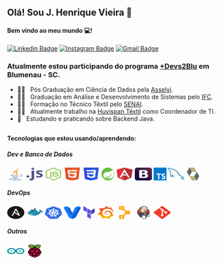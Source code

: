 ## Olá! Sou J. Henrique Vieira 👋
#### Bem vindo ao meu mundo 💻!

 [![Linkedin Badge](https://img.shields.io/badge/-JulianoVieira-6633cc?-LinkedIn-blue?style=flat-square&logo=Linkedin&logoColor=white&link=https://www.linkedin.com/in/juliano-h-vieira/)](https://www.linkedin.com/in/juliano-h-vieira/) 
 [![Instagram Badge](https://img.shields.io/badge/-Jucabnu-blue?style=flat-square&logo=Instagram&logoColor=white&link=https://www.instagram.com/jucabnu/)](https://www.instagram.com/jucabnu/) 
[![Gmail Badge](https://img.shields.io/badge/-julianovieira.bc@gmail.com-6633cc?style=flat-square&logo=Gmail&logoColor=white&link=mailto:julianovieira.bc@gmail.com)](mailto:nandodevs@gmail.com)

### Atualmente estou participando do programa [+Devs2Blu](https://devs2blu.com.br/) em Blumenau - SC.

- 👨‍🎓  &nbsp; Pós Graduação em Ciência de Dados pela [Asselvi](https://portal.uniasselvi.com.br/). 
- 👨‍🎓  &nbsp; Graduação em Análise e Desenvolvimento de Sistemas pelo [IFC](https://ifc.edu.br/).
- 👨‍🎓  &nbsp; Formação no Técnico Têxtil pelo [SENAI](https://sc.senai.br/).
- 👨‍💻 &nbsp; Atualmente trabalho na [Huvispan Têxtil](http://huvispan.com.br/) como Coordenador de TI.
- 📖 &nbsp; Estudando e praticando sobre Backend Java.

##

<div style="display: inline_block">
  <h4>Tecnologias que estou usando/aprendendo:</h4>
  
  <h5>Dev e Banco de Dados</h5>
 
   <img align="center" alt="Java" height="30" width="40" src="https://github.com/jucabnu/jucabnu/blob/main/java-icon.svg">
   <img align="center" alt="Javascript" height="30" width="40" src="https://github.com/jucabnu/jucabnu/blob/main/javascript-icon.svg">
   <img align="center" alt="NodeJs" height="30" width="40" src="https://github.com/jucabnu/jucabnu/blob/main/nodejs-icon.svg">   
   <img align="center" alt="Html5" height="30" width="40" src="https://github.com/jucabnu/jucabnu/blob/main/w3_html5-icon.svg">
   <img align="center" alt="Css3" height="30" width="40" src="https://github.com/jucabnu/jucabnu/blob/main/w3_css-icon.svg">
   <img align="center" alt="Spring" height="30" width="30" src="https://github.com/jucabnu/jucabnu/blob/main/springio-icon.svg">
   <img align="center" alt="Angular" height="30" width="40" src="https://github.com/jucabnu/jucabnu/blob/main/angular-icon.svg"> 
   <img align="center" alt="Bootstrap" height="30" width="40" src="https://github.com/jucabnu/jucabnu/blob/main/getbootstrap-icon.svg">
 <img align="center" alt="TypeScript" height="30" width="30" src="https://github.com/jucabnu/jucabnu/blob/main/typescriptlang-icon.svg">
 <img align="center" alt="Mysql" height="30" width="40" src="https://github.com/jucabnu/jucabnu/blob/main/mysql-icon.svg">
 <img align="center" alt="Hibernate" height="30" width="30" src="https://github.com/jucabnu/jucabnu/blob/main/hibernate-icon.svg">
 
  <h5>DevOps</h5>
 
   <img align="center" alt="Ansible" height="30" width="40" src="https://github.com/jucabnu/jucabnu/blob/main/ansible-icon.svg">
   <img align="center" alt="Docker" height="30" width="40" src="https://github.com/jucabnu/jucabnu/blob/main/docker-icon.svg">
   <img align="center" alt="Kubernetes" height="30" width="40" src="https://github.com/jucabnu/jucabnu/blob/main/kubernetes-icon.svg"> 
   <img align="center" alt="Vagrant" height="30" width="40" src="https://github.com/jucabnu/jucabnu/blob/main/vagrantup-icon.svg">
   <img align="center" alt="Terraform" height="30" width="30" src="https://github.com/jucabnu/jucabnu/blob/main/terraformio-icon.svg">
   <img align="center" alt="Grafana" height="30" width="40" src="https://github.com/jucabnu/jucabnu/blob/main/grafana-icon.svg">
   <img align="center" alt="Puppet" height="30" width="40" src="https://github.com/jucabnu/jucabnu/blob/main/puppet-icon.svg">
   <img align="center" alt="Jenkins" height="30" width="40" src="https://github.com/jucabnu/jucabnu/blob/main/jenkins-icon.svg">
   <img align="center" alt="Git" height="30" width="40" src="https://github.com/jucabnu/jucabnu/blob/main/git-scm-icon.svg">
    
  <h5>Outros</h5>
 
   <img align="center" alt="Arduino" height="30" width="40" src="https://github.com/jucabnu/jucabnu/blob/main/arduino-icon.svg">
   <img align="center" alt="RaspBerryPi" height="30" width="40" src="https://github.com/jucabnu/jucabnu/blob/main/raspberrypi-icon.svg">
 
 
 </div> 
